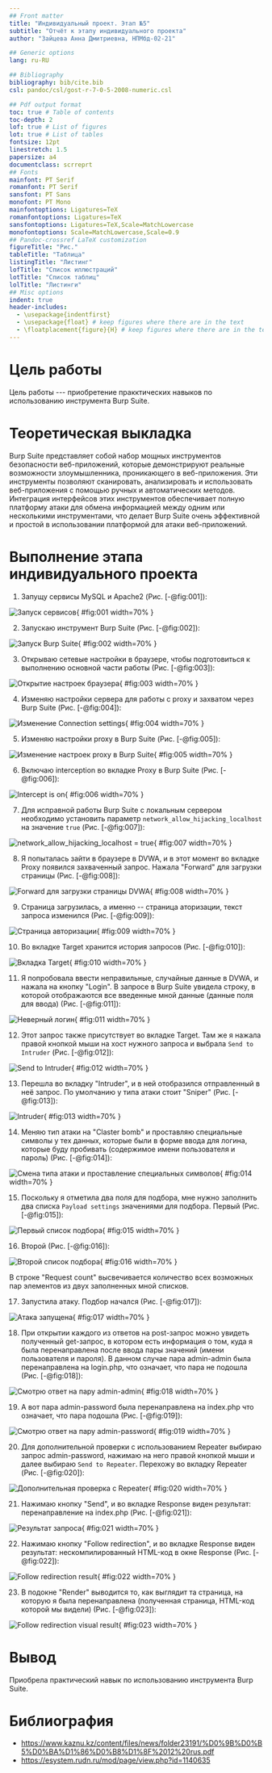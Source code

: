 ```yaml
---
## Front matter
title: "Индивидуальный проект. Этап №5"
subtitle: "Отчёт к этапу индивидуального проекта"
author: "Зайцева Анна Дмитриевна, НПМбд-02-21"

## Generic options
lang: ru-RU

## Bibliography
bibliography: bib/cite.bib
csl: pandoc/csl/gost-r-7-0-5-2008-numeric.csl

## Pdf output format
toc: true # Table of contents
toc-depth: 2
lof: true # List of figures
lot: true # List of tables
fontsize: 12pt
linestretch: 1.5
papersize: a4
documentclass: scrreprt
## Fonts
mainfont: PT Serif
romanfont: PT Serif
sansfont: PT Sans
monofont: PT Mono
mainfontoptions: Ligatures=TeX
romanfontoptions: Ligatures=TeX
sansfontoptions: Ligatures=TeX,Scale=MatchLowercase
monofontoptions: Scale=MatchLowercase,Scale=0.9
## Pandoc-crossref LaTeX customization
figureTitle: "Рис."
tableTitle: "Таблица"
listingTitle: "Листинг"
lofTitle: "Список иллюстраций"
lotTitle: "Список таблиц"
lolTitle: "Листинги"
## Misc options
indent: true
header-includes:
  - \usepackage{indentfirst}
  - \usepackage{float} # keep figures where there are in the text
  - \floatplacement{figure}{H} # keep figures where there are in the text
---
```


# Цель работы

Цель работы --- приобретение пракктических навыков по использованию инструмента Burp Suite.

# Теоретическая выкладка

Burp Suite представляет собой набор мощных инструментов безопасности веб-приложений, которые демонстрируют реальные возможности злоумышленника, проникающего в веб-приложения. Эти инструменты позволяют сканировать, 
анализировать и использовать веб-приложения с помощью ручных и автоматических методов. Интеграция интерфейсов этих инструментов обеспечивает полную платформу атаки для обмена информацией между одним или несколькими инструментами, что делает Burp Suite очень эффективной и простой в использовании платформой для атаки веб-приложений.

# Выполнение этапа индивидуального проекта

1) Запущу сервисы MySQL и Apache2 (Рис. [-@fig:001]):

![Запуск сервисов](images/1.png){ #fig:001 width=70% }

2) Запускаю инструмент Burp Suite (Рис. [-@fig:002]):

![Запуск Burp Suite](images/2.png){ #fig:002 width=70% }

3) Открываю сетевые настройки в браузере, чтобы подготовиться к выполнению основной части работы (Рис. [-@fig:003]):

![Открытие настроек браузера](images/3.png){ #fig:003 width=70% }

4) Изменяю настройки сервера для работы с proxy и захватом через Burp Suite (Рис. [-@fig:004]):

![Изменение Connection settings](images/4.png){ #fig:004 width=70% }

5) Изменяю настройки proxy в Burp Suite (Рис. [-@fig:005]):

![Изменение настроек proxy в Burp Suite](images/5.png){ #fig:005 width=70% }

6) Включаю interception во вкладке Proxy в Burp Suite (Рис. [-@fig:006]):

![Intercept is on](images/6.png){ #fig:006 width=70% }

7) Для исправной работы Burp Suite с локальным сервером необходимо установить параметр `network_allow_hijacking_localhost` на значение `true` (Рис. [-@fig:007]):

![network_allow_hijacking_localhost = true](images/7.png){ #fig:007 width=70% }

8) Я попыталась зайти в браузере в DVWA, и в этот момент во вкладке Proxy появился захваченный запрос. Нажала "Forward" для загрузки страницы (Рис. [-@fig:008]):

![Forward для загрузки страницы DVWA](images/8.png){ #fig:008 width=70% }

9) Страница загрузилась, а именно -- страница аторизации, текст запроса изменился (Рис. [-@fig:009]):

![Страница авторизации](images/9.png){ #fig:009 width=70% }

10) Во вкладке Target хранится история запросов (Рис. [-@fig:010]):

![Вкладка Target](images/10.png){ #fig:010 width=70% }

11) Я попробовала ввести неправильные, случайные данные в DVWA, и нажала на кнопку "Login". В запросе в Burp Suite увидела строку, в которой отображаются все введенные мной данные (данные поля для ввода) (Рис. [-@fig:011]):

![Неверный логин](images/11.png){ #fig:011 width=70% }

12) Этот запрос также присутствует во вкладке Target. Там же я нажала правой кнопкой мыши на хост нужного запроса и выбрала `Send to Intruder` (Рис. [-@fig:012]):

![Send to Intruder](images/12.png){ #fig:012 width=70% }

13) Перешла во вкладку "Intruder", и в ней отобразился отправленный в неё запрос. По умолчанию у типа атаки стоит "Sniper" (Рис. [-@fig:013]):

![Intruder](images/13.png){ #fig:013 width=70% }

14) Меняю тип атаки на "Claster bomb" и проставляю специальные символы у тех данных, которые были в форме ввода для логина, которые буду пробивать (содержимое имени пользователя и пароль) (Рис. [-@fig:014]):

![Смена типа атаки и проставление специальных символов](images/14.png){ #fig:014 width=70% }

15) Поскольку я отметила два поля для подбора, мне нужно заполнить два списка `Payload settings` значениями для подбора. Первый (Рис. [-@fig:015]):

![Первый список подбора](images/15.png){ #fig:015 width=70% }

16) Второй (Рис. [-@fig:016]):

![Второй список подбора](images/16.png){ #fig:016 width=70% }

В строке "Request count" высвечивается количество всех возможных пар элементов из двух заполненных мной списков.

17) Запустила атаку. Подбор начался (Рис. [-@fig:017]):

![Атака запущена](images/17.png){ #fig:017 width=70% }

18) При открытии каждого из ответов на post-запрос можно увидеть полученный get-запрос, в котором есть информация о том, куда я была перенаправлена после ввода пары значений (имени пользователя и пароля). В данном случае пара admin-admin была перенаправлена на login.php, что означает, что пара не подошла (Рис. [-@fig:018]):

![Смотрю ответ на пару admin-admin](images/18.png){ #fig:018 width=70% }

19) А вот пара admin-password была перенаправлена на index.php что означает, что пара подошла (Рис. [-@fig:019]):

![Смотрю ответ на пару admin-password](images/19.png){ #fig:019 width=70% }

20) Для дополнительной проверки с использованием Repeater выбираю запрос admin-password, нажимаю на него правой кнопкой мыши и далее выбираю `Send to Repeater`. Перехожу во вкладку Repeater (Рис. [-@fig:020]):

![Дополнительная проверка с Repeater](images/20.png){ #fig:020 width=70% }

21) Нажимаю кнопку "Send", и во вкладке Response виден результат: перенаправление на index.php (Рис. [-@fig:021]):

![Результат запроса](images/21.png){ #fig:021 width=70% }

22) Нажимаю кнопку "Follow redirection", и во вкладке Response виден результат: нескомпилированный HTML-код в окне Response (Рис. [-@fig:022]):

![Follow redirection result](images/22.png){ #fig:022 width=70% }

23) В подокне "Render" выводится то, как выглядит та страница, на которую я была перенаправлена (полученная страница, HTML-код которой мы видели) (Рис. [-@fig:023]):

![Follow redirection visual result](images/23.png){ #fig:023 width=70% }

# Вывод

Приобрела практический навык по использованию инструмента Burp Suite.

# Библиография

* https://www.kaznu.kz/content/files/news/folder23191/%D0%9B%D0%B5%D0%BA%D1%86%D0%B8%D1%8F%2012%20rus.pdf
* https://esystem.rudn.ru/mod/page/view.php?id=1140635
